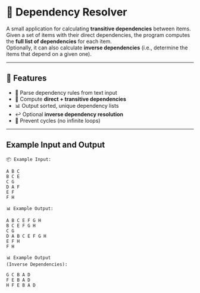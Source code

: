 # 🔗 Dependency Resolver

A small application for calculating **transitive dependencies** between items.  
Given a set of items with their direct dependencies, the program computes the **full list of dependencies** for each item.  
Optionally, it can also calculate **inverse dependencies** (i.e., determine the items that depend on a given one).  

---

## 🚀 Features

- 📌 Parse dependency rules from text input  
- 🔄 Compute **direct + transitive dependencies**  
- 📊 Output sorted, unique dependency lists  
- ↩️ Optional **inverse dependency resolution**  
- 🛑 Prevent cycles (no infinite loops)  

---


##  Example Input and Output

```text
📦 Example Input:

A B C
B C E
C G
D A F
E F
F H

📊 Example Output:

A B C E F G H
B C E F G H
C G
D A B C E F G H
E F H
F H

📊 Example Output
(Inverse Dependencies):

G C B A D
F E B A D
H F E B A D
```